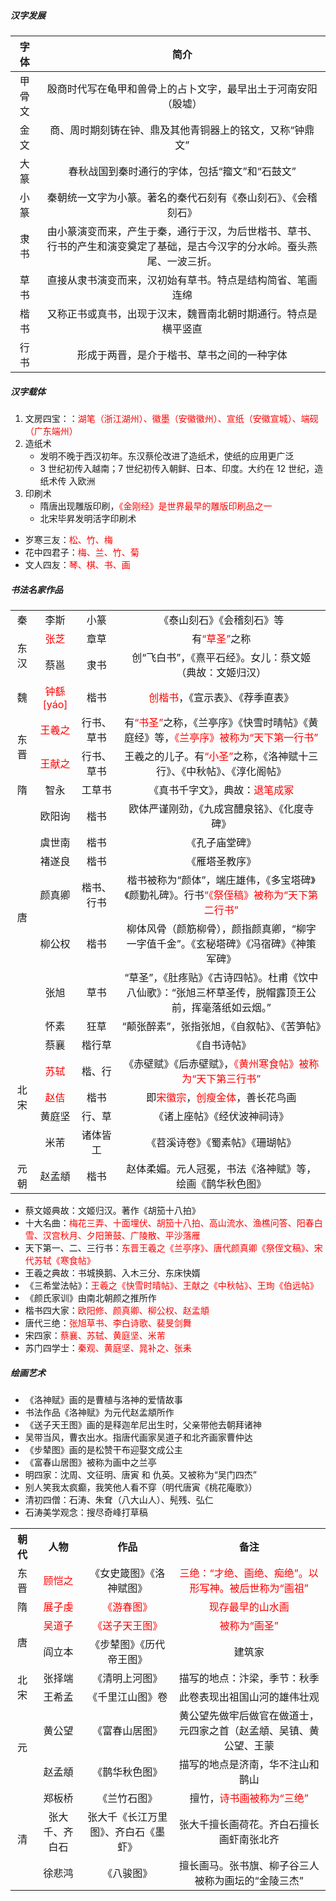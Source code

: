 ##### 汉字发展

|  字体  |                             简介                             |
| :----: | :----------------------------------------------------------: |
| 甲骨文 | 殷商时代写在龟甲和兽骨上的占卜文字，最早出土于河南安阳（殷墟） |
|  金文  |   商、周时期刻铸在钟、鼎及其他青铜器上的铭文，又称“钟鼎文”   |
|  大篆  |        春秋战国到秦时通行的字体，包括“籀文”和“石鼓文”        |
|  小篆  | 秦朝统一文字为小篆。著名的秦代石刻有《泰山刻石》、《会稽刻石》 |
|  隶书  | 由小篆演变而来，产生于秦，通行于汉，为后世楷书、草书、行书的产生和演变奠定了基础，是古今汉字的分水岭。蚕头燕尾、一波三折。 |
|  草书  |  直接从隶书演变而来，汉初始有草书。特点是结构简省、笔画连绵  |
|  楷书  | 又称正书或真书，出现于汉末，魏晋南北朝时期通行。特点是横平竖直 |
|  行书  |          形成于两晋，是介于楷书、草书之间的一种字体          |

##### 汉字载体

1. 文房四宝：：<font color=red>湖笔（浙江湖州）、徽墨（安徽徽州）、宣纸（安徽宣城）、端砚（广东端州） </font>
2. 造纸术
   - 发明不晚于西汉初年。东汉蔡伦改进了造纸术，使纸的应用更广泛
   - 3 世纪初传入越南；7 世纪初传入朝鲜、日本、印度。大约在 12 世纪，造纸术传 入欧洲
3. 印刷术
   - 隋唐出现雕版印刷，<font color=red>《金刚经》是世界最早的雕版印刷品之一</font>
   - 北宋毕昇发明活字印刷术

- 岁寒三友：<font color=red>松、竹、梅</font>
- 花中四君子：<font color=red>梅、兰、竹、菊</font>
- 文人四友：<font color=red>琴、棋、书、画</font>

##### 书法名家作品

<table>
    <tr align="center">
        <td>秦</td>
        <td>李斯</td>
        <td>小篆</td>
        <td>《泰山刻石》《会稽刻石》等</td>
    </tr>
    <tr align="center">
        <td rowspan="2">东汉</td>
        <td><font color=red>张芝</font></td>
        <td>章草</td>
        <td>有<font color=red>“草圣”</font>之称</td>
    </tr>
    <tr align="center">
        <td>蔡邕</td>
        <td>隶书</td>
        <td>创“飞白书”，《熹平石经》。女儿：蔡文姬（典故：文姬归汉）</td>
    </tr>
    <tr align="center">
        <td>魏</td>
        <td><font color=red>钟繇[yáo]</font></td>
        <td>楷书</td>
        <td><font color=red>创楷书</font>，《宣示表》、《荐季直表》</td>
    </tr>
    <tr align="center">
        <td rowspan="2">东晋</td>
        <td><font color=red>王羲之</font></td>
        <td>行书、草书</td>
        <td>有<font color=red>“书圣”</font>之称，《兰亭序》《快雪时晴帖》《黄庭经》等，<font color=red>《兰亭序》被称为“天下第一行书”</font>
</td>
    </tr>
    <tr align="center">
        <td><font color=red>王献之</font></td>
        <td>行书、草书</td>
        <td>王羲之的儿子。有<font color=red>“小圣”</font>之称，《洛神赋十三行》、《中秋帖》、《淳化阁帖》</td>
    </tr>
    <tr align="center">
        <td>隋</td>
        <td>智永</td>
        <td>工草书</td>
    	<td>《真书千字文》，典故：<font color=red>退笔成冢</font></td>
    </tr>
    <tr align="center">
        <td rowspan="7">唐</td>
        <td>欧阳询</td>
        <td>楷书</td>
        <td>欧体严谨刚劲，《九成宫醴泉铭》、《化度寺碑》</td>
    </tr>
    <tr align="center">
        <td>虞世南</td>
        <td>楷书</td>
        <td>《孔子庙堂碑》</td>
    </tr>
    <tr align="center">
        <td>褚遂良</td>
        <td>楷书</td>
        <td>《雁塔圣教序》</td>
    </tr>
    <tr align="center">
        <td>颜真卿</td>
        <td>楷书、行书</td>
        <td>楷书被称为“颜体”，端庄雄伟，《多宝塔碑》《颜勤礼碑》。行书<font color=red>“《祭侄稿》被称为“天下第二行书”</font></td>
    </tr>
    <tr align="center">
        <td>柳公权</td>
        <td>楷书</td>
        <td>柳体风骨（颜筋柳骨），颜指颜真卿，“柳字一字值千金”。《玄秘塔碑》《冯宿碑》《神策军碑》
</td>
    </tr>
    <tr align="center">
        <td>张旭</td>
        <td>草书</td>
        <td>“草圣”，《肚疼贴》《古诗四帖》。杜甫《饮中八仙歌》：“张旭三杯草圣传，脱帽露顶王公前，挥毫落纸如云烟。”</td>
    </tr>
	<tr align="center">
        <td>怀素</td>
        <td>狂草</td>
        <td>“颠张醉素”，张指张旭，《自叙帖》、《苦笋帖》</td>
	</tr>
	<tr align="center">
        <td  rowspan="5">北宋</td>
        <td>蔡襄</td>
        <td>楷行草</td>
        <td>《自书诗帖》</td>
	</tr>
	<tr align="center">
        <td><font color=red>苏轼</font></td>
        <td>楷、行</td>
        <td>《赤壁赋》《后赤壁赋》，<font color=red>《黄州寒食帖》被称
为“天下第三行书”</font></td>
	</tr>
	<tr align="center">
        <td><font color=red>赵佶</font></td>
        <td>楷书</td>
        <td>即<font color=red>宋徽宗</font>，<font color=red>创瘦金体</font>，善长花鸟画</td>
	</tr>
	<tr align="center">
        <td>黄庭坚</td>
        <td>行、草</td>
        <td>《诸上座帖》《经伏波神祠诗》</td>
	</tr>
	<tr align="center">
        <td>米芾</td>
        <td>诸体皆工</td>
        <td>《苕溪诗卷》《蜀素帖》《珊瑚帖》</td>
	</tr>
	<tr align="center">
		<td>元朝</td>
		<td>赵孟頫</td>
		<td>楷书</td>
		<td>赵体柔媚。元人冠冕，书法《洛神赋》等，绘画《鹊华秋色图》</td>
	</tr>
</table>

- 蔡文姬典故：文姬归汉。著作《胡笳十八拍》
- 十大名曲：<font color=red>梅花三弄、十面埋伏、胡笳十八拍、高山流水、渔樵问答、阳春白雪、汉宫秋月、夕阳箫鼓、广陵散、平沙落雁</font>
- 天下第一、二、三行书：<font color=red>东晋王羲之《兰亭序》、唐代颜真卿《祭侄文稿》、宋代苏轼《寒食帖》</font>
- 王羲之典故：书城换鹅、入木三分、东床快婿
- 《三希堂法帖》：<font color=red>王羲之《快雪时晴帖》、王献之《中秋帖》、王珣《伯远帖》</font>
- 《颜氏家训》由南北朝颜之推所作
- 楷书四大家：<font color=red>欧阳修、颜真卿、柳公权、赵孟頫</font>
- 唐代三绝：<font color=red>张旭草书、李白诗歌、裴旻剑舞</font>
- 宋四家：<font color=red>蔡襄、苏轼、黄庭坚、米芾</font>
- 苏门四学士：<font color=red>秦观、黄庭坚、晁补之、张耒</font>

##### 绘画艺术

<table>
    <tr align="center">
        <th>朝代</th>
        <th>人物</th>
        <th>作品</th>
        <th>备注</th>
    </tr>
    <tr align="center">
        <td>东晋</td>
        <td><font color=red>顾恺之</font></td>
        <td>《女史箴图》《洛神赋图》</td>
        <td><font color=red>三绝：“才绝、画绝、痴绝”。以形写神。被后世称为<font color=red>“画祖”</font></td>
    </tr>
    <tr align="center">
        <td>隋</td>
        <td><font color=red>展子虔</font></td>
        <td><font color=red>《游春图》</font></td>
        <td><font color=red>现存最早的山水画</font></td>
    </tr>
    <tr align="center">
        <td  rowspan="2">唐</td>
        <td><font color=red>吴道子</font></td>
        <td><font color=red>《送子天王图》</font></td>
        <td><font color=red>被称为“画圣”</font></td>
    </tr>
    <tr align="center">
        <td>阎立本</td>
        <td>《步辇图》《历代帝王图》</td>
        <td>建筑家</td>
    </tr>
    <tr align="center">
        <td rowspan="2">北宋</td>
        <td>张择端</td>
        <td>《清明上河图》</td>
        <td>描写的地点：汴梁，季节：秋季</td>
    </tr>
    <tr align="center">
        <td>王希孟</td>
        <td>《千里江山图》卷</td>
        <td>此卷表现出祖国山河的雄伟壮观</td>
    </tr>
    <tr align="center">
        <td  rowspan="2">元</td>
        <td>黄公望</td>
        <td>《富春山居图》</td>
        <td>黄公望先做牢后做官在做道士，元四家之首（赵孟頫、吴镇、黄公望、王蒙</td>
    <tr align="center">
        <td>赵孟頫</td>
        <td>《鹊华秋色图》</td>
        <td>描写的地点是济南，华不注山和鹊山</td>
    </tr>
    <tr align="center">
        <td  rowspan="3">清</td>
        <td>郑板桥</td>
        <td>《兰竹石图》</td>
        <td>擅竹，<font color=red>诗书画被称为“三绝”</font></td>
    </tr>
    <tr align="center">
        <td>张大千、齐白石</td>
        <td>张大千《长江万里图》、齐白石《墨虾》</td>
        <td>张大千擅长画荷花。齐白石擅长画虾南张北齐</td>
    </tr>
    <tr align="center">
        <td>徐悲鸿</td>
        <td>《八骏图》</td>
        <td>擅长画马。张书旗、柳子谷三人被称为画坛的“金陵三杰”</td>
    </tr>

- 《洛神赋》画的是曹植与洛神的爱情故事
- 书法作品《洛神赋》为元代赵孟頫所作
- 《送子天王图》画的是释迦牟尼出生时，父亲带他去朝拜诸神
- 吴带当风，曹衣出水。指唐代画家吴道子和北齐画家曹仲达
- 《步辇图》画的是松赞干布迎娶文成公主
- 《富春山居图》被称为画中之兰亭
- 明四家：沈周、文征明、唐寅 和 仇英。又被称为“吴门四杰”
- 别人笑我太疯癫，我笑他人看不穿（明代唐寅《桃花庵歌》）
- 清初四僧：石涛、朱耷（八大山人）、髡残、弘仁
- 石涛美学观念：搜尽奇峰打草稿